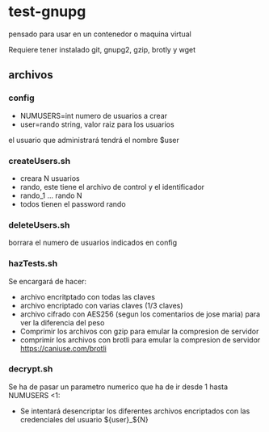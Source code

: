 # test-gnupg
pensado para usar en un contenedor o maquina virtual

Requiere tener instalado git, gnupg2, gzip, brotly y wget

## archivos

### config
* NUMUSERS=int numero de usuarios a crear
* user=rando string, valor raiz para los usuarios

el usuario que administrará tendrá el nombre $user

### createUsers.sh
* creara N usuarios 
* rando, este tiene el archivo de control y el identificador
* rando_1 ... rando N
* todos tienen el password rando


### deleteUsers.sh

borrara el numero de usuarios indicados en config

### hazTests.sh

Se encargará de hacer:
* archivo encritptado con todas las claves
* archivo encriptado con varias claves (1/3 claves)
* archivo cifrado con AES256 (segun los comentarios de jose maria) para ver la diferencia del peso
* Comprimir los archivos con gzip para emular la compresion de servidor
* comprimir los archivos con brotli para emular la compresion de servidor https://caniuse.com/brotli

### decrypt.sh

Se ha de pasar un parametro numerico que ha de ir desde 1 hasta NUMUSERS <1:
* Se intentará desencriptar los diferentes archivos encriptados con las credenciales del usuario ${user}_${N}